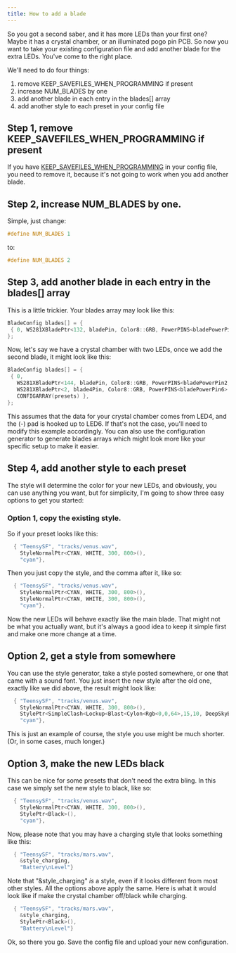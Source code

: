 ```yaml
---
title: How to add a blade
---
```


So you got a second saber, and it has more LEDs than your first one? Maybe it has a crystal chamber, or an illuminated pogo pin PCB. So now you want to take your existing configuration file and add another blade for the extra LEDs. You've come to the right place.

We'll need to do four things:
1. remove KEEP_SAVEFILES_WHEN_PROGRAMMING if present
2. increase NUM_BLADES by one
3. add another blade in each entry in the blades[] array
4. add another style to each preset in your config file

## Step 1, remove KEEP_SAVEFILES_WHEN_PROGRAMMING if present
If you have [KEEP_SAVEFILES_WHEN_PROGRAMMING](/config/the-config_top-section.html#keepsavefileswhenprogramming) in your config file, you need to remove it, because it's not going to work when you add another blade.

## Step 2, increase NUM_BLADES by one.
Simple, just change:
```cpp
#define NUM_BLADES 1
```
to:
```cpp
#define NUM_BLADES 2
```
## Step 3, add another blade in each entry in the blades[] array
This is a little trickier. Your blades array may look like this:
```cpp
BladeConfig blades[] = {
 { 0, WS281XBladePtr<132, bladePin, Color8::GRB, PowerPINS<bladePowerPin2, bladePowerPin3> >(), CONFIGARRAY(presets) },
};
```
Now, let's say we have a crystal chamber with two LEDs, once we add the second blade, it might look like this:
```cpp
BladeConfig blades[] = {
 { 0,
   WS281XBladePtr<144, bladePin, Color8::GRB, PowerPINS<bladePowerPin2, bladePowerPin3> >(),
   WS281XBladePtr<2, blade4Pin, Color8::GRB, PowerPINS<bladePowerPin6> >(),
   CONFIGARRAY(presets) },
};
```
This assumes that the data for your crystal chamber comes from LED4, and the (-) pad is hooked up to LED6. If that's not the case, you'll need to modify this example accordingly. You can also use the configuration generator to generate blades arrays which might look more like your specific setup to make it easier.

## Step 4, add another style to each preset
The style will determine the color for your new LEDs, and obviously, you can use anything you want, but for simplicity, I'm going to show three easy options to get you started:

### Option 1, copy the existing style.
So if your preset looks like this:
```cpp
  { "TeensySF", "tracks/venus.wav",
    StyleNormalPtr<CYAN, WHITE, 300, 800>(),
    "cyan"},
```
Then you just copy the style, and the comma after it, like so:

```cpp
  { "TeensySF", "tracks/venus.wav",
    StyleNormalPtr<CYAN, WHITE, 300, 800>(),
    StyleNormalPtr<CYAN, WHITE, 300, 800>(),
    "cyan"},
```

Now the new LEDs will behave exactly like the main blade. That might not be what you actually want, but it's always a good idea to keep it simple first and make one more change at a time.

## Option 2, get a style from somewhere
You can use the style generator, take a style posted somewhere, or one that came with a sound font. You just insert the new style after the old one, exactly like we did above, the result might look like:

```cpp
  { "TeensySF", "tracks/venus.wav",
    StyleNormalPtr<CYAN, WHITE, 300, 800>(),
    StylePtr<SimpleClash<Lockup<Blast<Cylon<Rgb<0,0,64>,15,10, DeepSkyBlue,15,100,2000,Cylon<Rgb<64,0,0>,15,6, Red,15,57,2000,Cylon<Rgb<0,40,0>,15,7, Green,15,37,2000>>>,White>,AudioFlicker<Blue,White>>,White>>(),
    "cyan"},
```

This is just an example of course, the style you use might be much shorter. (Or, in some cases, much longer.)

## Option 3, make the new LEDs black
This can be nice for some presets that don't need the extra bling. In this case we simply set the new style to black, like so:
```cpp
  { "TeensySF", "tracks/venus.wav",
    StyleNormalPtr<CYAN, WHITE, 300, 800>(),
    StylePtr<Black>(),
    "cyan"},
```

Now, please note that you may have a charging style that looks something like this:

```cpp
  { "TeensySF", "tracks/mars.wav",
    &style_charging,
    "Battery\nLevel"}
```
Note that "&style_charging" *is* a style, even if it looks different from most other styles. All the options above apply the same. Here is what it would look like if make the crystal chamber off/black while charging.
```cpp
  { "TeensySF", "tracks/mars.wav",
    &style_charging,
    StylePtr<Black>(),
    "Battery\nLevel"}
```

Ok, so there you go. Save the config file and upload your new configuration.

